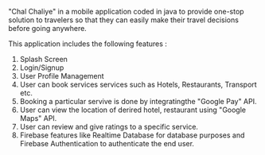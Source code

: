"Chal Chaliye" in a mobile application coded in java to provide one-stop solution to travelers so that they can easily make their travel decisions before going anywhere. 

This application includes the following features :
1. Splash Screen
2. Login/Signup
3. User Profile Management
4. User can book services services such as Hotels, Restaurants, Transport etc.
5. Booking a particular servive is done by integratingthe "Google Pay" API.
6. User can view the location of derired hotel, restaurant using "Google Maps" API.
7. User can review and give ratings to a specific service.
8. Firebase features like Realtime Database for database purposes and Firebase Authentication to authenticate the end user.

